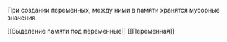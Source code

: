 При создании переменных, между ними в памяти хранятся мусорные значения.

[[Выделение памяти под переменные]]
[[Переменная]]